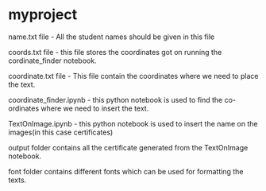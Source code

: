 # myproject
name.txt file - All the student names should be given in this file

coords.txt file - this file stores the coordinates got on running the cordinate_finder notebook.

coordinate.txt file - This file contain the coordinates where we need to place the text.

coordinate_finder.ipynb - this python notebook is used to find the co-ordinates where we need to insert the text.

TextOnImage.ipynb - this python notebook is used to insert the name on the images(in this case certificates)

 output folder contains all the certificate generated from the TextOnImage notebook.

font folder contains different fonts which can be used for formatting the texts.
